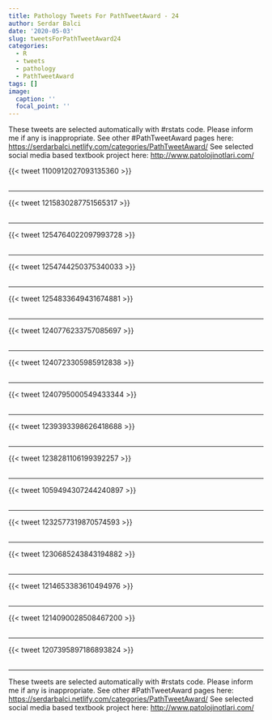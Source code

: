 ```yaml
---
title: Pathology Tweets For PathTweetAward - 24
author: Serdar Balci
date: '2020-05-03'
slug: tweetsForPathTweetAward24
categories:
  - R
  - tweets
  - pathology
  - PathTweetAward
tags: []
image:
  caption: ''
  focal_point: ''
---
```



These tweets are selected automatically with #rstats code. Please inform me if any is inappropriate.
See other #PathTweetAward pages here: https://serdarbalci.netlify.com/categories/PathTweetAward/ 
See selected social media based textbook project here: http://www.patolojinotlari.com/

{{< tweet 1100912027093135360 >}}
<br>
<br>
<hr>
{{< tweet 1215830287751565317 >}}
<br>
<br>
<hr>
{{< tweet 1254764022097993728 >}}
<br>
<br>
<hr>
{{< tweet 1254744250375340033 >}}
<br>
<br>
<hr>
{{< tweet 1254833649431674881 >}}
<br>
<br>
<hr>
{{< tweet 1240776233757085697 >}}
<br>
<br>
<hr>
{{< tweet 1240723305985912838 >}}
<br>
<br>
<hr>
{{< tweet 1240795000549433344 >}}
<br>
<br>
<hr>
{{< tweet 1239393398626418688 >}}
<br>
<br>
<hr>
{{< tweet 1238281106199392257 >}}
<br>
<br>
<hr>
{{< tweet 1059494307244240897 >}}
<br>
<br>
<hr>
{{< tweet 1232577319870574593 >}}
<br>
<br>
<hr>
{{< tweet 1230685243843194882 >}}
<br>
<br>
<hr>
{{< tweet 1214653383610494976 >}}
<br>
<br>
<hr>
{{< tweet 1214090028508467200 >}}
<br>
<br>
<hr>
{{< tweet 1207395897186893824 >}}
<br>
<br>
<hr>


These tweets are selected automatically with #rstats code. Please inform me if any is inappropriate.
See other #PathTweetAward pages here: https://serdarbalci.netlify.com/categories/PathTweetAward/ 
See selected social media based textbook project here: http://www.patolojinotlari.com/
